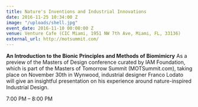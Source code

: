 ```yaml
---
title: Nature's Inventions and Industrial Innovations
date: 2016-11-25 10:34:00 Z
image: "/uploads/shell.jpg"
event_date: 2016-11-10 00:00:00 Z
venue: Venture Cafe (CIC Miami, 1951 NW 7th Ave, Miami, FL, 33136)
external_url: http://motsummit.com/
---
```


**An Introduction to the Bionic Principles and Methods of Biomimicry**
As a preview of the Masters of Design conference curated by IAM Foundation, which is part of the Masters of Tomorrow Summit (MOTSummit.com), taking place on November 30th in Wynwood, industrial designer Franco Lodato will give an insightful presentation on his experience around nature-inspired Industrial Design.

7:00 PM – 8:00 PM